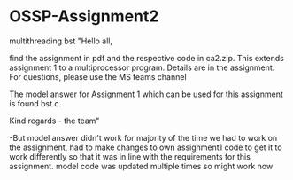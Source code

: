 # OSSP-Assignment2
multithreading bst
"Hello all,

find the assignment in pdf and the respective code in ca2.zip. This extends assignment 1 to a multiprocessor program. Details are in the assignment. For questions, please use the MS teams channel

The model answer for Assignment 1 which can be used for this assignment is found bst.c.

Kind regards - the team"

 -But model answer didn't work for majority of the time we had to work on the assignment, had to make changes to own assignment1 code to get it to work differently so that it was in line with the requirements for this assignment. model code was updated multiple times so might work now
